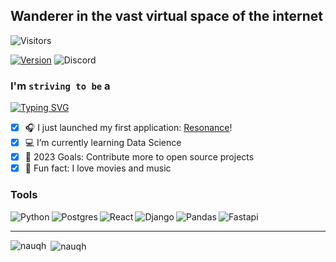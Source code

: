 ## Wanderer in the vast virtual space of the internet 

![Visitors](https://komarev.com/ghpvc/?username=nauqh&color=0ddfff&style=for-the-badge&label=PROFILE+VIEWS)

[![Version](https://img.shields.io/badge/nauqh-V2.0.0-blue?style=for-the-badge)](https://nauqh.github.io)
![Discord](https://img.shields.io/discord/574921006817476608.svg?label=Discord&logo=Discord&colorB=7289da&style=for-the-badge&logoColor=white)

### I'm `striving to be` a

[![Typing SVG](https://readme-typing-svg.demolab.com/?lines=Software+Engineer;Data+Engineer&color=64FFDA&background=0A192F&center=true)](https://git.io/typing-svg)

- [x] 🎧 I just launched my first application: [Resonance][resonance]!
- [x] :computer: I’m currently learning Data Science 
- [x] 📌 2023 Goals: Contribute more to open source projects
- [x] 📝 Fun fact: I love movies and music

### Tools
<img align="left" alt="Python" src="https://img.shields.io/badge/python%20-%2314354C.svg?&style=for-the-badge&logo=python&logoColor=white&colorB=0077b6"/>
<img align="left" alt="Postgres" src="https://img.shields.io/badge/postgres-%23316192.svg?style=for-the-badge&logo=postgresql&logoColor=white&colorB=5ab1bb" />
<img align="left" alt="React" src="https://img.shields.io/badge/react-%2320232a.svg?style=for-the-badge&logo=react&logoColor=%2361DAFB&colorB=4e6766" />
<img align="left" alt="Django" src="https://img.shields.io/badge/django-%23092E20.svg?style=for-the-badge&logo=django&logoColor=white" />
<img align="left" alt="Pandas" src="https://img.shields.io/badge/pandas-%23150458.svg?style=for-the-badge&logo=pandas&logoColor=white&colorB=a5c882"/>
<img alt="Fastapi" src="https://img.shields.io/badge/FastAPI-005571?style=for-the-badge&logo=fastapi&colorB=f7dd72&logoColor=white" />


---

<p>
<p><img align="left" src="https://github-readme-stats.vercel.app/api/top-langs/?username=nauqh&layout=compact&theme=yeblu" alt="nauqh" /></p>

<p>&nbsp;<img align="center" src="https://github-readme-stats.vercel.app/api?username=nauqh&show_icons=true&theme=algolia" alt="nauqh" /></p>


[resonance]: https://resonances.streamlit.app/